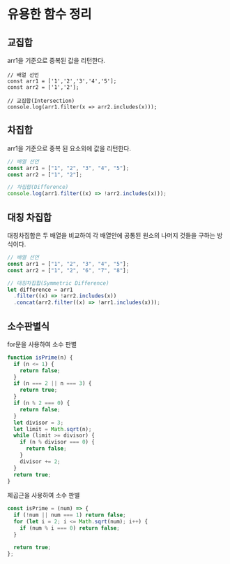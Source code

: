 # 유용한 함수 정리

## 교집합

arr1을 기준으로 중복된 값을 리턴한다.

```javasciprt
// 배열 선언
const arr1 = ['1','2','3','4','5'];
const arr2 = ['1','2'];

// 교집합(Intersection)
console.log(arr1.filter(x => arr2.includes(x)));
```

## 차집합

arr1을 기준으로 중복 된 요소외에 값을 리턴한다.

```javascript
// 배열 선언
const arr1 = ["1", "2", "3", "4", "5"];
const arr2 = ["1", "2"];

// 차집합(Difference)
console.log(arr1.filter((x) => !arr2.includes(x)));
```

## 대칭 차집합

대칭차집합은 두 배열을 비교하여 각 배열안에 공통된 원소의 나머지 것들을 구하는 방식이다.

```javascript
// 배열 선언
const arr1 = ["1", "2", "3", "4", "5"];
const arr2 = ["1", "2", "6", "7", "8"];

// 대칭차집합(Symmetric Difference)
let difference = arr1
  .filter((x) => !arr2.includes(x))
  .concat(arr2.filter((x) => !arr1.includes(x)));
```

## 소수판별식

for문을 사용하여 소수 판별

```javascript
function isPrime(n) {
  if (n <= 1) {
    return false;
  }
  if (n === 2 || n === 3) {
    return true;
  }
  if (n % 2 === 0) {
    return false;
  }
  let divisor = 3;
  let limit = Math.sqrt(n);
  while (limit >= divisor) {
    if (n % divisor === 0) {
      return false;
    }
    divisor += 2;
  }
  return true;
}
```

제곱근을 사용하여 소수 판별

```javascript
const isPrime = (num) => {
  if (!num || num === 1) return false;
  for (let i = 2; i <= Math.sqrt(num); i++) {
    if (num % i === 0) return false;
  }

  return true;
};
```
